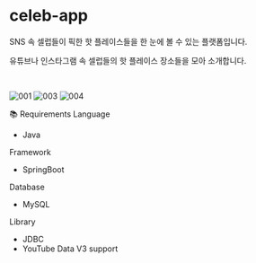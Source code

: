 # celeb-app
SNS 속 셀럽들이 픽한 핫 플레이스들을 한 눈에 볼 수 있는 플랫폼입니다. 

유튜브나 인스타그램 속 셀럽들의 핫 플레이스 장소들을 모아 소개합니다.


</br>

![001](https://user-images.githubusercontent.com/62235737/158331263-d061c353-8162-4409-8e97-02c69f43ae9f.png)
![003](https://user-images.githubusercontent.com/62235737/158331646-a02ab0ba-3efb-4faa-b2fe-219c0aacaae1.png)
![004](https://user-images.githubusercontent.com/62235737/158331693-326ffa43-a6cc-47c9-95c9-738e3cdb346e.png)

📚 Requirements
Language
  - Java
  
Framework
  - SpringBoot
  
Database
  - MySQL
  
Library
  - JDBC
  - YouTube Data V3 support
